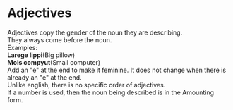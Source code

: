 # Adjectives
Adjectives copy the gender of the noun they are describing.  
They always come before the noun.  
Examples:  
**Larege lippi**(Big pillow)  
**Mols compyut**(Small computer)  
Add an "e" at the end to make it feminine. It does not change when there is already an "e" at the end.  
Unlike english, there is no specific order of adjectives.  
If a number is used, then the noun being described is in the Amounting form.
